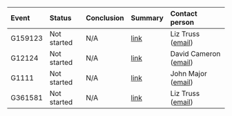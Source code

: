| Event   | Status      | Conclusion   | Summary                                            | Contact person                                         |
|:--------|:------------|:-------------|:---------------------------------------------------|:-------------------------------------------------------|
| G159123 | Not started | N/A          | [link](https://dqr.updateMe.com/summaries/G159123) | Liz Truss ([email](mailto:liz.truss@ligo.org))         |
| G12124  | Not started | N/A          | [link](https://dqr.updateMe.com/summaries/G12124)  | David Cameron ([email](mailto:david.cameron@ligo.org)) |
| G1111   | Not started | N/A          | [link](https://dqr.updateMe.com/summaries/G1111)   | John Major ([email](mailto:john.major@ligo.org))       |
| G361581 | Not started | N/A          | [link](https://dqr.updateMe.com/summaries/G361581) | Liz Truss ([email](mailto:liz.truss@ligo.org))         |